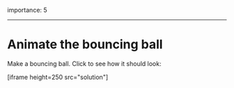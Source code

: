 importance: 5

---

# Animate the bouncing ball

Make a bouncing ball. Click to see how it should look:

[iframe height=250 src="solution"]
